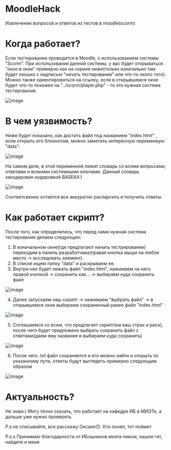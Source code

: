 # MoodleHack
Извлечение вопросов и ответов из тестов в moodle(scorm)


# Когда работает?
Если тестирование проводится в Moodle, с использованием системы "Scorm". 
При использовании данной системы, у вас будет открываться "окно в окне" примерно как на скрине ниже(только изначально там будет окошко с надписью "начать тестирование" или что-то около того). Можно также ориентироваться на ссылку, если в открывшемся окне будет что-то похожее на "../scorm/player.php" - то это нужная система тестирования.

![image](https://github.com/kuckamowku/MoodleHack/assets/112760482/120e90a8-d291-49bc-b90c-5b56be225981)

# В чем уязвимость?
Ниже будет показано, как достать файл под названием "index.html" , если открыть его блокнотом, можно заметить интересную переменную "data":

![image](https://github.com/kuckamowku/MoodleHack/assets/112760482/fecd9f4d-7fd7-4266-aace-9669ba0dee65)

На самом деле, в этой переменной лежит словарь со всеми вопросами, ответами и всякими системными ключами. Данный словарь закодирован кодировкой BASE64:)

![image](https://github.com/kuckamowku/MoodleHack/assets/112760482/c5d5d9a0-f9dd-400a-91e9-cd1560bdf9dc)

Соответсвенно остается все аккуратно распарсить и получить ответы.



# Как работает скрипт?
После того, как определились, что перед нами нужная система тестирования делаем следующее:
1) В изначальном окне(где предлагают начать тестрирование) переходим в панель разработчика(правая кнопка мыши на любое место -> исследовать элемент).
2) В списке ищем папку "data" и раскрываем ее.
3) Внутри нее будет лежать файл "index.html", нажимаем на него правой кнопкой -> сохранить как... -> выбираем куда сохранить файл

![image](https://github.com/kuckamowku/MoodleHack/assets/112760482/3c0771a6-c18b-4b0d-946b-7b4e44ff6cb5)

4) Далее запускаем наш скрипт -> нажимаем "выбрать файл" -> в открывшемся окне выбираем сохраненный ранее файл "index.html"

![image](https://github.com/kuckamowku/MoodleHack/assets/112760482/b056adea-5865-4f57-ab96-71ecb6dda188)

5) Соглашаемся со всем, что предлагает скрипт(на ваш страх и риск), после чего будет предложено выбрать сохранить файл с ответами(даем ему название и выбираем куда сохранить)

![image](https://github.com/kuckamowku/MoodleHack/assets/112760482/7fde3cf6-9475-4896-8145-9289ee223358)

6) После чего .txt файл сохраняется и его можно найти и открыть по указанному пути, ответы будут выглядеть примерно следующим образом

![image](https://github.com/kuckamowku/MoodleHack/assets/112760482/1a6292bd-bbc7-4887-afcc-596a5dba0d91)


# Актуальность?
Не знаю:) Могу точно сказать, что работает на кафедре ИБ в МИЭТе, а дальше уже нужно проверять

P.s не списывайте, все расскажу Оксане🙃. Кто понял, тот поймет

P.s.s Принимаю благодарности от ИБэшников миэта пивом, нашли гит, найдете и меня
